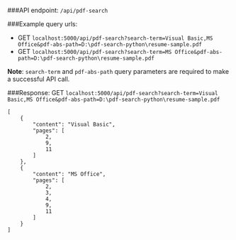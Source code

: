 ###API endpoint:
`/api/pdf-search`

###Example query urls:
- GET `localhost:5000/api/pdf-search?search-term=Visual Basic,MS Office&pdf-abs-path=D:\pdf-search-python\resume-sample.pdf`
- GET `localhost:5000/api/pdf-search?search-term=MS Office&pdf-abs-path=D:\pdf-search-python\resume-sample.pdf`

**Note**: `search-term` and `pdf-abs-path` query parameters are required to make a successful API call.

###Response:
GET `localhost:5000/api/pdf-search?search-term=Visual Basic,MS Office&pdf-abs-path=D:\pdf-search-python\resume-sample.pdf`
```
[
	{
		"content": "Visual Basic",
		"pages": [
			2,
			9,
			11
		]
	},
	{
		"content": "MS Office",
		"pages": [
			2,
			3,
			4,
			9,
			11
		]
	}
]
```